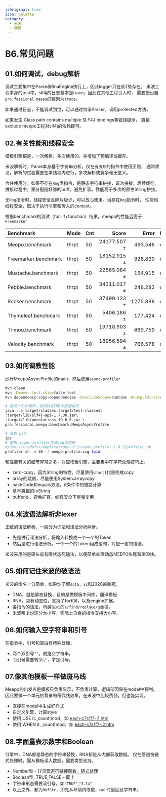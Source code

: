 ```yaml
---
isOriginal: true
icon: palette
category:
  - 米波
  - 模板
---
```


# B6.常见问题

## 01.如何调试，debug解析

调试主要集中在Parse和RnaEngine执行上，因此logger只在此2处存在。
米波工程本身的test中，slf4j的日志基本是trace，因此在其他工程引入时，
需要把设置`pro.fessional.meepo`的级别为`trace`。

如果通过日志，不能调试到位，可以通过继承Parser，调用protected方法。

如果发生 Class path contains multiple SLF4J bindings等错误提示，
直接exclude meepo工程对slf4j的依赖即可。

## 02.有关性能和线程安全

模板引擎都是，一次解析，多次使用的，并增加了预编译或缓存。

米波解析时，Parse本身基于字符串分析，仅在有`查找`的指令中使用正则，
通常建议，解析的过程需要在单线程内进行，多次解析或竞争毫无意义。

合并使用时，如果不存在`Rng`类指令，是静态字符串拼接，首次拼接，后续缓存。
拼接过程中，预分配刚好够的buff，避免扩容。性能高于多次的原生String拼接。

无`Rng`指令时，线程安全且碎片极少，可以放心使用。当存在`Rng`指令时，
性能和线程安全，取决于执行引擎和传入的context。

根据benchmark的测试（for+if+function）结果，meepo的性能远高于`Freemarker`

| Benchmark            | Mode  | Cnt |       Score |    Error | Units |
|:---------------------|:------|:----|------------:|---------:|:------|
| Meepo.benchmark      | thrpt | 50  | 24177.507 ± |  493.546 | ops/s |
| Freemarker.benchmark | thrpt | 50  | 18152.915 ± |  928.830 | ops/s |
| Mustache.benchmark   | thrpt | 50  | 22565.064 ± |  154.915 | ops/s |
| Pebble.benchmark     | thrpt | 50  | 34311.017 ± |  248.283 | ops/s |
| Rocker.benchmark     | thrpt | 50  | 37499.123 ± | 1275.888 | ops/s |
| Thymeleaf.benchmark  | thrpt | 50  |  5406.186 ± |  177.424 | ops/s |
| Trimou.benchmark     | thrpt | 50  | 19718.903 ± |  669.759 | ops/s |
| Velocity.benchmark   | thrpt | 50  | 18956.594 ± |  766.578 | ops/s |

## 03.如何调教性能

远行MeepoAsyncProfile的main，然后使用`async-profiler`

```bash
mvn clean
mvn -Dmaven.test.skip=false test
mvn dependency:copy-dependencies -DincludeScope=runtime -DoutputDirectory=target/lib

# 启动一个大循环，也可以在IDE中直接运行
java -cp target/classes:target/test-classes\
:target/lib/slf4j-api-1.7.30.jar\
:target/lib/annotations-19.0.0.jar \
pro.fessional.meepo.benchmark.MeepoAsyncProfile

# 获取 pid
jps
# 使用 async-profiler生成svg火焰图
#/Users/trydofor/Applications-cli/async-profiler-1.8.2/profiler.sh
profiler.sh -d 30 -f meepo-profile.svg $pid
```

和性能有关的细节非常之多，对应模板引擎，主要集中在字符处理技巧上。

* zero-copy，因为String的特性，尽量使用`char[]`代替完成copy
* array的赋值，尽量使用System.arraycopy
* hashCode和equals方法，if条件中的短路计算
* 基本类型的toString
* buffer类，避免扩容，线程安全下尽量复用

## 04.米波语法解析非lexer

正统的语法解析，一般分为词法和语法分析两步。

* 先是进行词法分析，将输入转换成一个一个的Token
* 然后是进行语法分析。一个一个的Token组成语句，对应一定的语法。

米波采用的是硬头皮有限状态死磕法，以便简单处理动态MEEPO头尾和BKB块。

## 05.如何记住米波的破语法

米波的命名十分简单，如果你了解`dota`，`vi`和2020的新冠。

* DNA，就是静态替换，目的是做模板中间件，翻译模板
* RNA，具有动态性，支持了for和if，以及engine扩展。
* 各指令的语法，均类似`vi`的`s/find/replace/g`替换。
* 米波嘴上说区分大小写，实际上自身的指令支持大小写。

## 06.如何输入空字符串和引号

在指令中，引号和空白有特殊处理，

* 两个双引号`""`，就是空字符串。
* 而引号需要转义`\"`，才是引号。

## 07.像其他模板一样做斑马线

Meepo的出发点是模板只负责显示，不负责计算，逻辑部因果在model中预判。
因此要做一个单元格背景的奇偶线效果，在米波中比较费劲，但也能实现。

* 直接在model中生成好样式
* 自定义引擎，计算style
* 使用 USE it._count|mod，如 [each-c7s1f7-i1.htm]
* 使用 WHEN it._count|mod，如 [each-c7s1f7-i2.htm]

## 08.字面量表示数字和Boolean

引擎中，DNA都是静态的字符串替换，RNA都是从内部获取数据。
仅在管道符链式处理时，需从模板读入数据，需要类型支持。

* Number型 - 详见[管道符链接函数，链式处理](#02管道符链接函数链式处理)
* Boolean型, TRUE,FALSE - 同上
* 字符串形态需要双引号，如`"TRUE"`,`"3.14"`
* 以上之外，都为`RefStr`，即先从环境内取值，null时返回此字符串。

[each-c7s1f7-i1.htm]: https://github.com/trydofor/pro.fessional.meepo/tree/master/meepo/src/test/resources/template/each/each-c7s1f7-i1.htm
[each-c7s1f7-i2.htm]: https://github.com/trydofor/pro.fessional.meepo/tree/master/meepo/src/test/resources/template/each/each-c7s1f7-i2.htm
